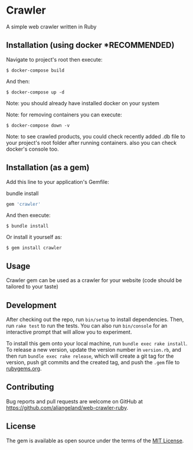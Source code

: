 # Crawler

A simple web crawler written in Ruby

## Installation (using docker *RECOMMENDED)

Navigate to project's root then execute:

    $ docker-compose build

And then:

    $ docker-compose up -d

Note: you should already have installed docker on your system

Note: for removing containers you can execute:

    $ docker-compose down -v

Note: to see crawled products, you could check recently added .db file to your project's root folder after running containers. also you can check docker's console too.   

## Installation (as a gem)

Add this line to your application's Gemfile:

bundle install

```ruby
gem 'crawler'
```

And then execute:

    $ bundle install

Or install it yourself as:

    $ gem install crawler

## Usage

Crawler gem can be used as a crawler for your website (code should be tailored to your taste)

## Development

After checking out the repo, run `bin/setup` to install dependencies. Then, run `rake test` to run the tests. You can also run `bin/console` for an interactive prompt that will allow you to experiment.

To install this gem onto your local machine, run `bundle exec rake install`. To release a new version, update the version number in `version.rb`, and then run `bundle exec rake release`, which will create a git tag for the version, push git commits and the created tag, and push the `.gem` file to [rubygems.org](https://rubygems.org).

## Contributing

Bug reports and pull requests are welcome on GitHub at https://github.com/aliangeland/web-crawler-ruby.

## License

The gem is available as open source under the terms of the [MIT License](https://opensource.org/licenses/MIT).
